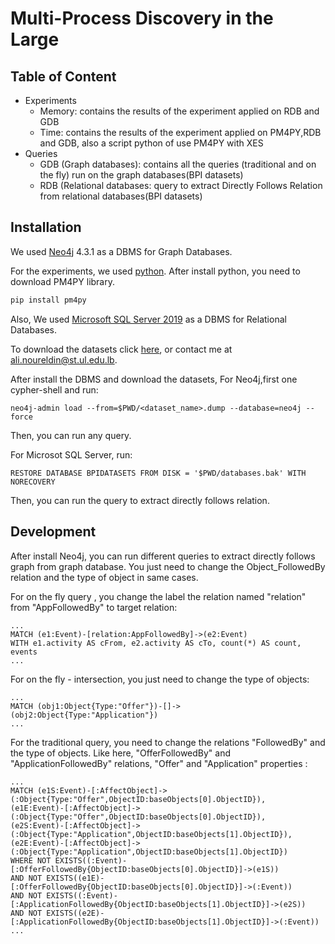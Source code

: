 # Multi-Process Discovery in the Large
## Table of Content

<ul>
<li>Experiments
<ul>
<li>Memory: contains the results of the experiment applied on RDB and GDB</li>
<li>Time: contains the results of the experiment applied on PM4PY,RDB and GDB, also a script python of use PM4PY with XES</li>
</ul>
</li>
<li>Queries
<ul>
<li>GDB (Graph databases): contains all the queries (traditional and on the fly) run on the graph databases(BPI datasets)</li>
<li>RDB (Relational databases: query to extract Directly Follows Relation from relational databases(BPI datasets)</li>
</ul>
</li>
</ul>

## Installation

We used [Neo4j](https://neo4j.com/) 4.3.1 as a DBMS for Graph Databases.

For the experiments, we used [python](https://www.python.org/).
After install python, you need to download PM4PY library.
```sh
pip install pm4py
```
Also, We used [Microsoft SQL Server 2019](https://www.microsoft.com/en-us/sql-server/sql-server-downloads) as a DBMS for Relational Databases. 


To download the datasets click [here](https://lustd-my.sharepoint.com/personal/ali_noureldin_st_ul_edu_lb/_layouts/15/onedrive.aspx?id=%2Fpersonal%2Fali%5Fnoureldin%5Fst%5Ful%5Fedu%5Flb%2FDocuments%2FPublications%2FConf%2E%20CAISE%2FMulti%2DProcess%20Discovery%20in%20the%20Large%2FDatasets), or contact me at ali.noureldin@st.ul.edu.lb.

After install the DBMS and download the datasets,
For Neo4j,first one cypher-shell and run:
```
neo4j-admin load --from=$PWD/<dataset_name>.dump --database=neo4j --force
```
Then, you can run any query.


For Microsot SQL Server, run:
```
RESTORE DATABASE BPIDATASETS FROM DISK = '$PWD/databases.bak' WITH NORECOVERY
```
Then, you can run the query to extract directly follows relation.

## Development
After install Neo4j, you can run different queries to extract directly follows graph from graph database. You just need to change the Object_FollowedBy relation and the type of object in same cases.

For on the fly query , you change the label the relation named "relation" from "AppFollowedBy" to target relation: 
```
...
MATCH (e1:Event)-[relation:AppFollowedBy]->(e2:Event)
WITH e1.activity AS cFrom, e2.activity AS cTo, count(*) AS count, events
...
```

For on the fly - intersection, you just need to change the type of objects:
```
...
MATCH (obj1:Object{Type:"Offer"})-[]->(obj2:Object{Type:"Application"})
...
```
For the traditional query, you need to change the relations "FollowedBy" and the type of objects. Like here, "OfferFollowedBy" and "ApplicationFollowedBy" relations, "Offer" and "Application" properties :
```
...
MATCH (e1S:Event)-[:AffectObject]->(:Object{Type:"Offer",ObjectID:baseObjects[0].ObjectID}),
(e1E:Event)-[:AffectObject]->(:Object{Type:"Offer",ObjectID:baseObjects[0].ObjectID}),
(e2S:Event)-[:AffectObject]->(:Object{Type:"Application",ObjectID:baseObjects[1].ObjectID}),
(e2E:Event)-[:AffectObject]->(:Object{Type:"Application",ObjectID:baseObjects[1].ObjectID})
WHERE NOT EXISTS((:Event)-[:OfferFollowedBy{ObjectID:baseObjects[0].ObjectID}]->(e1S)) 
AND NOT EXISTS((e1E)-[:OfferFollowedBy{ObjectID:baseObjects[0].ObjectID}]->(:Event)) 
AND NOT EXISTS((:Event)-[:ApplicationFollowedBy{ObjectID:baseObjects[1].ObjectID}]->(e2S)) 
AND NOT EXISTS((e2E)-[:ApplicationFollowedBy{ObjectID:baseObjects[1].ObjectID}]->(:Event)) 
...
```
